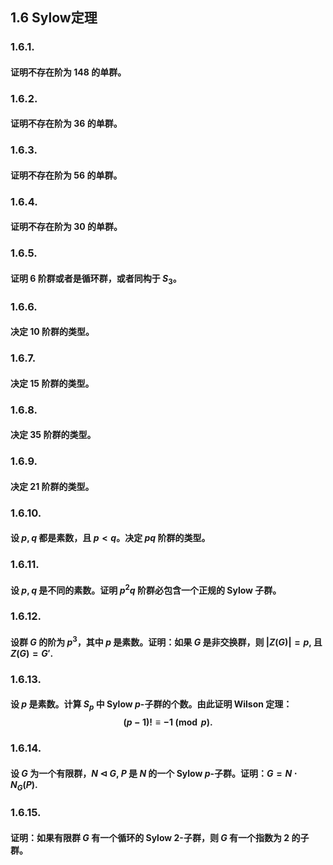 
## 1.6 Sylow定理

### 1.6.1. 
#### 证明不存在阶为 148 的单群。

### 1.6.2. 
#### 证明不存在阶为 36 的单群。

### 1.6.3. 
#### 证明不存在阶为 56 的单群。

### 1.6.4. 
#### 证明不存在阶为 30 的单群。

### 1.6.5. 
#### 证明 6 阶群或者是循环群，或者同构于 $S_3$。

### 1.6.6. 
#### 决定 10 阶群的类型。

### 1.6.7. 
#### 决定 15 阶群的类型。

### 1.6.8. 
#### 决定 35 阶群的类型。

### 1.6.9. 
#### 决定 21 阶群的类型。

### 1.6.10. 
#### 设 $p, q$ 都是素数，且 $p < q$。决定 $pq$ 阶群的类型。

### 1.6.11. 
#### 设 $p, q$ 是不同的素数。证明 $p^2q$ 阶群必包含一个正规的 Sylow 子群。

### 1.6.12. 
#### 设群 $G$ 的阶为 $p^3$，其中 $p$ 是素数。证明：如果 $G$ 是非交换群，则 $|Z(G)| = p$, 且 $Z(G) = G'$.

### 1.6.13. 
#### 设 $p$ 是素数。计算 $S_p$ 中 Sylow $p$-子群的个数。由此证明 Wilson 定理：$$(p-1)! \equiv -1 \pmod{p}.$$

### 1.6.14. 
#### 设 $G$ 为一个有限群，$N \triangleleft G$, $P$ 是 $N$ 的一个 Sylow $p$-子群。证明：$G = N \cdot N_G(P)$.

### 1.6.15. 
#### 证明：如果有限群 $G$ 有一个循环的 Sylow 2-子群，则 $G$ 有一个指数为 2 的子群。

